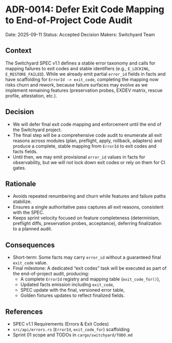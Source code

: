 # ADR-0014: Defer Exit Code Mapping to End-of-Project Code Audit

Date: 2025-09-11
Status: Accepted
Decision Makers: Switchyard Team

## Context

The Switchyard SPEC v1.1 defines a stable error taxonomy and calls for mapping failures to
exit codes and stable identifiers (e.g., `E_LOCKING`, `E_RESTORE_FAILED`). While we already
emit partial `error_id` fields in facts and have scaffolding for `ErrorId -> exit_code`,
completing the mapping now risks churn and rework, because failure surfaces may evolve as
we implement remaining features (preservation probes, EXDEV matrix, rescue profile,
attestation, etc.).

## Decision

- We will defer final exit code mapping and enforcement until the end of the Switchyard project.
- The final step will be a comprehensive code audit to enumerate all exit reasons across modules
  (plan, preflight, apply, rollback, adapters) and produce a complete, stable mapping from
  `ErrorId` to exit codes and facts fields.
- Until then, we may emit provisional `error_id` values in facts for observability, but we
  will not lock down exit codes or rely on them for CI gates.

## Rationale

- Avoids repeated renumbering and churn while features and failure paths stabilize.
- Ensures a single authoritative pass captures all exit reasons, consistent with the SPEC.
- Keeps sprint velocity focused on feature completeness (determinism, preflight diffs,
  preservation probes, acceptance), deferring finalization to a planned audit.

## Consequences

- Short-term: Some facts may carry `error_id` without a guaranteed final `exit_code` value.
- Final milestone: A dedicated “exit codes” task will be executed as part of the
  end-of-project audit, producing:
  - A complete `ErrorId` registry and mapping table (`exit_code_for()`),
  - Updated facts emission including `exit_code`,
  - SPEC update with the final, versioned error table,
  - Golden fixtures updates to reflect finalized fields.

## References

- SPEC v1.1 Requirements (Errors & Exit Codes)
- `src/api/errors.rs` (`ErrorId`, `exit_code_for`) scaffolding
- Sprint 01 scope and TODOs in `cargo/switchyard/TODO.md`
